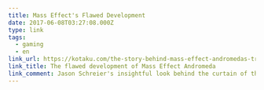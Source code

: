 ```yaml
---
title: Mass Effect's Flawed Development
date: 2017-06-08T03:27:08.000Z
type: link
tags:
  - gaming
  - en
link_url: https://kotaku.com/the-story-behind-mass-effect-andromedas-troubled-five-1795886428
link_title: The flawed development of Mass Effect Andromeda
link_comment: Jason Schreier's insightful look behind the curtain of the tough development of Mass Effect Andromeda.
---
```

